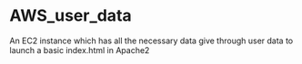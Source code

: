 # AWS_user_data
An EC2 instance which has all the necessary data give through user data to launch a basic index.html in Apache2
